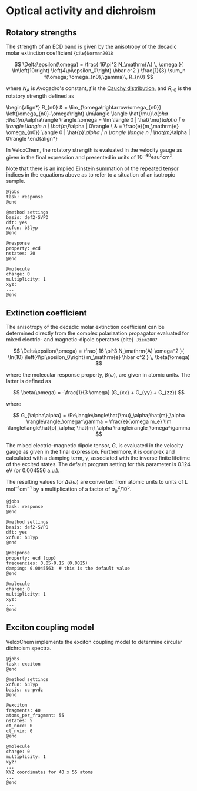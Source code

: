 # Optical activity and dichroism

## Rotatory strengths

The strength of an ECD band is given by the anisotropy of the decadic molar extinction coefficient {cite}`Norman2018`

$$
\Delta\epsilon(\omega) =
\frac{
	16\pi^2 N_\mathrm{A} \, \omega
}{
  	\ln\left(10\right)
	\left(4\pi\epsilon_0\right)
	\hbar c^2
}
\frac{1}{3}
\sum_n f(\omega; \omega_{n0},\gamma)\, 
R_{n0} 
$$

where $N_\mathrm{A}$ is Avogadro's constant, $f$ is the [Cauchy distribution](https://en.wikipedia.org/wiki/Cauchy_distribution), and $R_{n0}$ is the rotatory strength defined as

\begin{align*}
R_{n0} & =
\lim_{\omega\rightarrow\omega_{n0}}
\left(\omega_{n0}-\omega\right)
\Im\langle \langle \hat{\mu}_\alpha
;\hat{m}_\alpha\rangle \rangle_\omega
= \Im 
\langle 0 | \hat{\mu}_\alpha | n \rangle
\langle n | \hat{m}_\alpha | 0\rangle 
\\ & =
\frac{e}{m_\mathrm{e} \omega_{n0}}
\langle 0 | \hat{p}_\alpha | n \rangle
\langle n | \hat{m}_\alpha | 0\rangle
\end{align*}

In VeloxChem, the rotatory strength is evaluated in the velocity gauge as given in the final expression and presented in units of $10^{−40} \mathrm{esu}^2 \mathrm{cm}^2$.

Note that there is an implied Einstein summation of the repeated tensor indices in the equations above as to refer to a situation of an isotropic sample.

```
@jobs
task: response
@end

@method settings
basis: def2-SVPD
dft: yes
xcfun: b3lyp
@end

@response
property: ecd
nstates: 20
@end

@molecule
charge: 0
multiplicity: 1
xyz:
...
@end

```

## Extinction coefficient

The anisotropy of the decadic molar extinction coefficient can be determined directly from the complex polarization propagator evaluated for mixed electric- and magnetic-dipole operators {cite}` Jiem2007`

$$
\Delta\epsilon(\omega) =
\frac{
	16 \pi^3 N_\mathrm{A}
	\omega^2
}{
  	\ln(10)
	\left(4\pi\epsilon_0\right)
	m_\mathrm{e} \hbar c^2
}
\,
\beta(\omega)
$$

where the molecular response property, $\beta(\omega)$, are given in atomic units. The latter is defined as

$$
\beta(\omega) = -\frac{1}{3 \omega} (G_{xx} + G_{yy} + G_{zz})
$$

where

$$
G_{\alpha\alpha} = \Re\langle\langle\hat{\mu}_\alpha;\hat{m}_\alpha
\rangle\rangle_\omega^\gamma = 
\frac{e}{\omega m_e}
\Im 
\langle\langle\hat{p}_\alpha;
\hat{m}_\alpha
\rangle\rangle_\omega^\gamma
$$

The mixed electric–magnetic dipole tensor, $G$, is evaluated in the velocity gauge as given in the final expression. Furthermore, it is complex and calculated with a damping term, $\gamma$, associated with the inverse finite lifetime of the excited states. The default program setting for this parameter is 0.124 eV (or 0.004556 a.u.).

The resulting values for $\Delta \epsilon(\omega)$ 
are converted  from atomic units to units of $\mathrm{L} \, \mathrm{mol}^{-1} \mathrm{cm}^{-1}$ by a multiplication of a factor of $a_0^2/10^5$.

```
@jobs
task: response
@end

@method settings
basis: def2-SVPD
dft: yes
xcfun: b3lyp
@end

@response
property: ecd (cpp)
frequencies: 0.05-0.15 (0.0025)
damping: 0.0045563  # this is the default value
@end

@molecule
charge: 0
multiplicity: 1
xyz:
...
@end
```

## Exciton coupling model

VeloxChem implements the exciton coupling model to determine circular dichroism spectra.

```
@jobs
task: exciton
@end

@method settings
xcfun: b3lyp
basis: cc-pvdz
@end

@exciton
fragments: 40
atoms_per_fragment: 55
nstates: 5
ct_nocc: 0
ct_nvir: 0
@end

@molecule
charge: 0
multiplicity: 1
xyz:
...
XYZ coordinates for 40 x 55 atoms
...
@end
```

